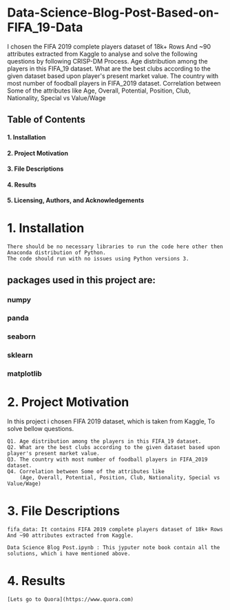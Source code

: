 # Data-Science-Blog-Post-Based-on-FIFA_19-Data
I chosen the FIFA 2019 complete players dataset of 18k+ Rows And ~90 attributes extracted from Kaggle to analyse and solve the following questions by following CRISP-DM Process.  Age distribution among the players in this FIFA_19 dataset. What are the best clubs according to the given dataset based upon player's present market value. The country with most number of foodball players in FIFA_2019 dataset. Correlation between Some of the attributes like Age, Overall, Potential, Position, Club, Nationality, Special vs Value/Wage

## Table of Contents

  #### 1. Installation
  #### 2. Project Motivation
  #### 3. File Descriptions
  #### 4. Results
  #### 5.  Licensing, Authors, and Acknowledgements
  
  # 1. Installation
  
    There should be no necessary libraries to run the code here other then Anaconda distribution of Python. 
    The code should run with no issues using Python versions 3.
    
## packages used in this project are:

   ### numpy
   ### panda 
   ### seaborn
   ### sklearn
   ### matplotlib

# 2. Project Motivation

In this project i chosen FIFA 2019 dataset, which is taken from Kaggle, To solve bellow questions.

    Q1. Age distribution among the players in this FIFA_19 dataset.
    Q2. What are the best clubs according to the given dataset based upon player's present market value.
    Q3. The country with most number of foodball players in FIFA_2019 dataset.
    Q4. Correlation between Some of the attributes like 
        (Age, Overall, Potential, Position, Club, Nationality, Special vs Value/Wage)
        
        
# 3. File Descriptions

    fifa_data: It contains FIFA 2019 complete players dataset of 18k+ Rows And ~90 attributes extracted from Kaggle.
    
    Data Science Blog Post.ipynb : This jyputer note book contain all the solutions, which i have mentioned above.
    

# 4. Results
  
    [Lets go to Quora](https://www.quora.com)
    


  
